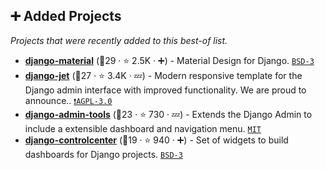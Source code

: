## ➕ Added Projects

_Projects that were recently added to this best-of list._

- <b><a href="https://github.com/viewflow/django-material">django-material</a></b> (🥈29 ·  ⭐ 2.5K · ➕) - Material Design for Django. <code><a href="http://bit.ly/3aKzpTv">BSD-3</a></code>
- <b><a href="https://github.com/geex-arts/django-jet">django-jet</a></b> (🥉27 ·  ⭐ 3.4K · 💤) - Modern responsive template for the Django admin interface with improved functionality. We are proud to announce.. <code><a href="http://bit.ly/3pwmjO5">❗️AGPL-3.0</a></code>
- <b><a href="https://github.com/django-admin-tools/django-admin-tools">django-admin-tools</a></b> (🥉23 ·  ⭐ 730 · 💤) - Extends the Django Admin to include a extensible dashboard and navigation menu. <code><a href="http://bit.ly/34MBwT8">MIT</a></code>
- <b><a href="https://github.com/byashimov/django-controlcenter">django-controlcenter</a></b> (🥉19 ·  ⭐ 940 · ➕) - Set of widgets to build dashboards for Django projects. <code><a href="http://bit.ly/3aKzpTv">BSD-3</a></code>

